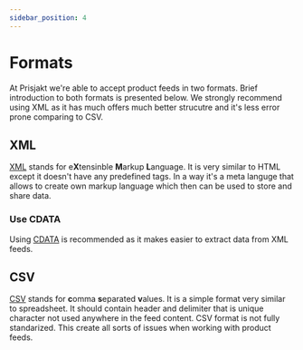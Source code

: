 ```yaml
---
sidebar_position: 4
---
```


# Formats

At Prisjakt we're able to accept product feeds in two formats. Brief introduction to both formats is presented below. We strongly recommend using XML as it has much offers much better strucutre and it's less error prone comparing to CSV.

## XML

[XML](https://en.wikipedia.org/wiki/XML) stands for e**X**tensinble **M**arkup **L**anguage. It is very similar to HTML except it doesn't have any predefined tags. In a way it's a meta languge that allows to create own markup language which then can be used to store and share data.

### Use CDATA

Using [CDATA](https://www.w3.org/TR/REC-xml/#sec-cdata-sect) is recommended as it makes easier to extract data from XML feeds. 

## CSV

[CSV](https://en.wikipedia.org/wiki/Comma-separated_values) stands for **c**omma **s**eparated **v**alues. It is a simple format very similar to spreadsheet. It should contain header and delimiter that is unique character not used anywhere in the feed content. CSV format is not fully standarized. This create all sorts of issues when working with product feeds. 
